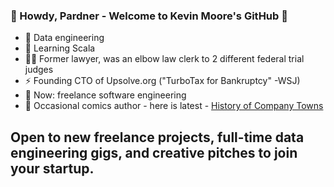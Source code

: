 ### 🤠 Howdy, Pardner - Welcome to Kevin Moore's GitHub 🤠

- 🔭 Data engineering
- 🤖 Learning Scala
- 🧑‍⚖️ Former lawyer, was an elbow law clerk to 2 different federal trial judges
- ⚡ Founding CTO of Upsolve.org ("TurboTax for Bankruptcy" -WSJ)
- 🧠 Now: freelance software engineering
- 🎨 Occasional comics author - here is latest - [History of Company Towns](https://thenib.com/company-towns-history/)

## Open to new freelance projects, full-time data engineering gigs, and creative pitches to join your startup.

<!--
- 👯 I’m looking to collaborate on ...
- 🤔 I’m looking for help with ...
- 💬 Ask me about ...
- 📫 How to reach me: ...
-->
